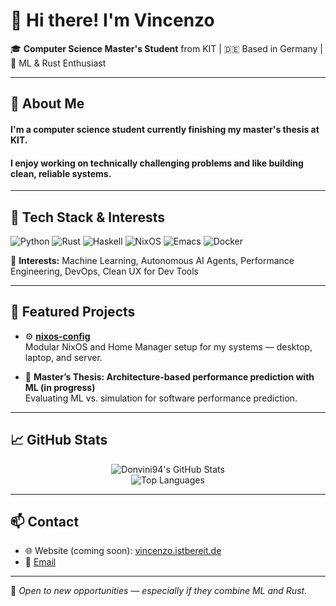 # 👋 Hi there! I'm Vincenzo

🎓 **Computer Science Master's Student** from KIT  | 🇩🇪 Based in Germany | 🤖 ML & Rust Enthusiast

---

## 🧠 About Me

#### I'm a computer science student currently finishing my master's thesis at KIT.  
#### I enjoy working on technically challenging problems and like building clean, reliable systems.
---

## 🚀 Tech Stack & Interests

![Python](https://img.shields.io/badge/Python-3776AB?style=for-the-badge&logo=python&logoColor=white)
![Rust](https://img.shields.io/badge/Rust-000000?style=for-the-badge&logo=rust&logoColor=white)
![Haskell](https://img.shields.io/badge/Haskell-5e5086?style=for-the-badge&logo=haskell&logoColor=white)
![NixOS](https://img.shields.io/badge/NixOS-5277C3?style=for-the-badge&logo=nixos&logoColor=white)
![Emacs](https://img.shields.io/badge/Emacs-7F5AB6?style=for-the-badge&logo=gnu-emacs&logoColor=white)
![Docker](https://img.shields.io/badge/Docker-2496ED?style=for-the-badge&logo=docker&logoColor=white)

🧪 **Interests:** Machine Learning, Autonomous AI Agents, Performance Engineering, DevOps, Clean UX for Dev Tools

---

## 📂 Featured Projects

- ⚙️ **[nixos-config](https://github.com/Donvini94/nixos-config)**  
  Modular NixOS and Home Manager setup for my systems — desktop, laptop, and server.

- 🧠 **Master’s Thesis: Architecture-based performance prediction with ML (in progress)**  
  Evaluating ML vs. simulation for software performance prediction.
  

---

## 📈 GitHub Stats

<p align="center">
  <img src="https://github-readme-stats.vercel.app/api?username=Donvini94&show_icons=true&theme=github_dark&count_private=true" alt="Donvini94's GitHub Stats" />
  <br/>
  <img src="https://github-readme-stats.vercel.app/api/top-langs/?username=Donvini94&layout=compact&theme=github_dark&hide=html,css,javascript" alt="Top Languages" />
</p>

---


## 📫 Contact

- 🌐 Website (coming soon): [vincenzo.istbereit.de](https://vincenzo.istbereit.de)
- 📧 [Email](mailto:vincenzo.pace94@icloud.com)

---


🧭 *Open to new opportunities — especially if they combine ML and Rust.*

